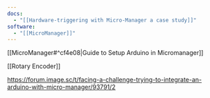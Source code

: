 ```yaml
---
docs:
  - "[[Hardware-triggering with Micro-Manager a case study]]"
software:
  - "[[MicroManager]]"
---
```

[[MicroManager#^cf4e08|Guide to Setup Arduino in Micromanager]]

[[Rotary Encoder]]

https://forum.image.sc/t/facing-a-challenge-trying-to-integrate-an-arduino-with-micro-manager/93791/2